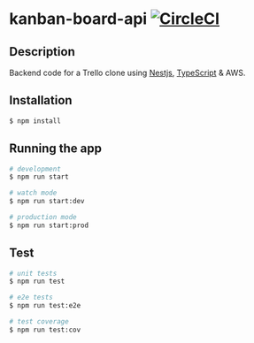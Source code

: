 # kanban-board-api [![CircleCI](https://circleci.com/gh/AndrewCathcart/kanban-board-api.svg?style=svg)](https://app.circleci.com/pipelines/github/AndrewCathcart/kanban-board-api)

## Description

Backend code for a Trello clone using [Nestjs](https://github.com/nestjs/nest), [TypeScript](https://www.typescriptlang.org/) & AWS.

## Installation

```bash
$ npm install
```

## Running the app

```bash
# development
$ npm run start

# watch mode
$ npm run start:dev

# production mode
$ npm run start:prod
```

## Test

```bash
# unit tests
$ npm run test

# e2e tests
$ npm run test:e2e

# test coverage
$ npm run test:cov
```

